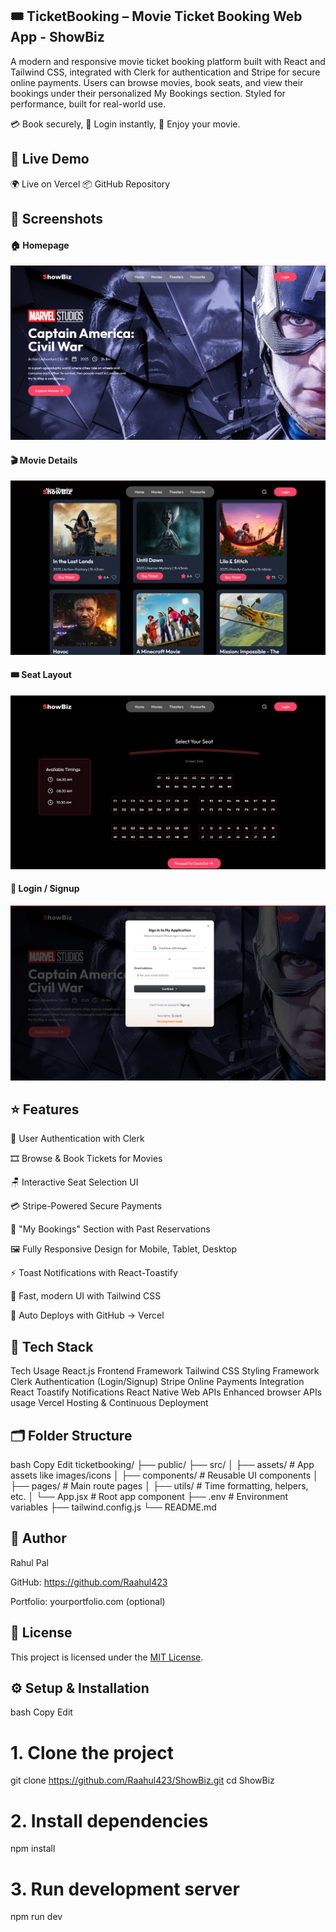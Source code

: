 🎟️ TicketBooking – Movie Ticket Booking Web App - ShowBiz
------------------------------------------------------------------
A modern and responsive movie ticket booking platform built with React and Tailwind CSS, integrated with Clerk for authentication and Stripe for secure online payments. Users can browse movies, book seats, and view their bookings under their personalized My Bookings section. Styled for performance, built for real-world use.

💳 Book securely, 🔐 Login instantly, 🎫 Enjoy your movie.





🚀 Live Demo
-------------------------------------------------------------------------------------------------------------------------------------------------------------------------------------------------
🌍 Live on Vercel
📦 GitHub Repository






📸 Screenshots
---------------------------------------------------------------------------------------------------------------------------------------------------------------------------------------------------
#### 🏠 Homepage
![Homepage](src/assets/Home.png)

#### 🎬 Movie Details
![Movie Details](src/assets/Movies.png)

#### 🎟️ Seat Layout
![Seat Layout](src/assets/Seat-Layout.png)

#### 🔐 Login / Signup
![Login](src/assets/Clerk_Authentication.png)







⭐ Features
------------------------------------------------------------------------------------------------------------------------------------------------------------------------------------------------

🔐 User Authentication with Clerk

🎞️ Browse & Book Tickets for Movies

🪑 Interactive Seat Selection UI

💳 Stripe-Powered Secure Payments

📂 "My Bookings" Section with Past Reservations

🖼️ Fully Responsive Design for Mobile, Tablet, Desktop

⚡ Toast Notifications with React-Toastify

🎨 Fast, modern UI with Tailwind CSS

🚀 Auto Deploys with GitHub → Vercel





🧰 Tech Stack
--------------------------------------------------------------------------------------------------------------------------------------------------------------------------------------------------
Tech	Usage
React.js	Frontend Framework
Tailwind CSS	Styling Framework
Clerk	Authentication (Login/Signup)
Stripe	Online Payments Integration
React Toastify	Notifications
React Native Web APIs	Enhanced browser APIs usage
Vercel	Hosting & Continuous Deployment






🗂️ Folder Structure
-----------------------------------------------------------------------------------------------------------------------------------------------------------------------------------------------------
bash
Copy
Edit
ticketbooking/
├── public/
├── src/
│   ├── assets/           # App assets like images/icons
│   ├── components/       # Reusable UI components
│   ├── pages/            # Main route pages
│   ├── utils/            # Time formatting, helpers, etc.
│   └── App.jsx           # Root app component
├── .env                 # Environment variables
├── tailwind.config.js
└── README.md



👤 Author
----------------------------------------------------------------------------------------------------------------------------------------------------------------------------------------------------
Rahul Pal

GitHub: https://github.com/Raahul423

Portfolio: yourportfolio.com (optional)






📄 License
-------------------------------------------------------------------------------------------------------------------------------------------------------------------------------------------------
This project is licensed under the [MIT License](./LICENSE).






⚙️ Setup & Installation
--------------------------------------------------------------------------------------------------------------------------------------------------------------------------------------------------
bash
Copy
Edit
# 1. Clone the project
git clone https://github.com/Raahul423/ShowBiz.git
cd ShowBiz

# 2. Install dependencies
npm install


# 3. Run development server
npm run dev
